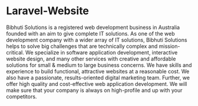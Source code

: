 # Laravel-Website
Bibhuti Solutions is a registered web development business in Australia founded with an aim to give complete IT solutions. As one of the web development company with a wider array of IT solutions, Bibhuti Solutions helps to solve big challenges that are technically complex and mission-critical.  We specialize in software application development, interactive website design, and many other services with creative and affordable solutions for small &amp; medium to large business concerns. We have skills and experience to build functional, attractive websites at a reasonable cost. We also have a passionate, results-oriented digital marketing team.  Further, we offer high quality and cost-effective web application development. We will make sure that your company is always on high-profile and up with your competitors.
